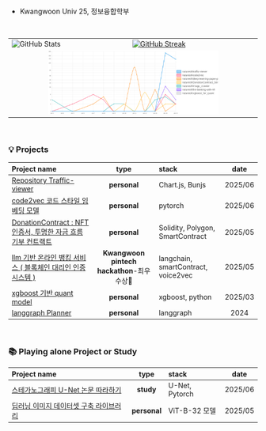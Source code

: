 <br>

- Kwangwoon Univ 25, 정보융합학부

<br>

<table>
  <tr>
    <td>
      <img src="https://github-readme-stats.vercel.app/api?username=naturesh&show_icons=true&title_color=000000&text_color=000000&icon_color=000000" height="195" alt="GitHub Stats">
    </td>
    <td>
      <a href="https://git.io/streak-stats">
        <img src="https://streak-stats.demolab.com?user=naturesh&card_width=466" alt="GitHub Streak">
      </a>
    </td>
  </tr>
  <tr>
    <td colspan="2" align="center">
      <a href="https://github.com/naturesh/traffic-viewer">
        <img src="https://github.com/naturesh/traffic-viewer/blob/main/output.png?raw=true" width="70%" alt="GitHub Traffic">
      </a>
    </td>
  </tr>
</table>


<br>

### 💡 Projects

|Project name|type|stack|date|
|:---------|:----:|:-----|:----:|
|[Repository Traffic-viewer](../../../traffic-viewer)|**personal**|Chart.js, Bunjs|2025/06|
|[code2vec 코드 스타일 임베딩 모델](../../../code2vec)|**personal**|pytorch|2025/06|
|[DonationContract : NFT 인증서, 투명한 자금 흐름 기부 컨트랙트](../../../DonationContract_Service)|**personal**|Solidity, Polygon, SmartContract|2025/05|
|[llm 기반 온라인 뱅킹 서비스 ( 블록체인 대리인 인증 시스템 )](../../../llm-banking-with-nft)|**Kwangwoon pintech hackathon**-최우수상🥈 | langchain, smartContract, voice2vec|2025/05|
|[xgboost 기반 quant model](../../../xgboost_for_quant)|**personal**|xgboost, python|2025/03|
|[langgraph Planner](../../../llan)|**personal**|langgraph|2024|

<br>


### 📚 Playing alone Project or Study

|Project name|type|stack|date|
|:---------|:----:|:-----|:----:|
|[스테가노그래피 U-Net 논문 따라하기](../../../deep-learning-paper-practice/tree/main/Steganography/U-Net-Image)|**study**|U-Net, Pytorch|2025/06|
|[딥러닝 이미지 데이터셋 구축 라이브러리](../../../image_dataset_maker)|**personal**|ViT-B-32 모델|2025/05|


<br>

